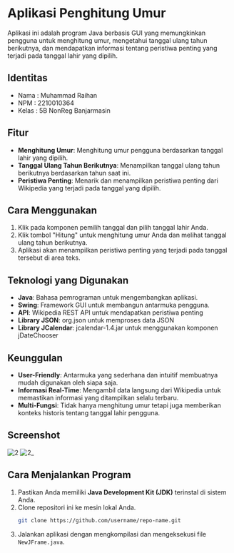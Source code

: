 # Aplikasi Penghitung Umur

Aplikasi ini adalah program Java berbasis GUI yang memungkinkan pengguna untuk menghitung umur, mengetahui tanggal ulang tahun berikutnya, dan mendapatkan informasi tentang peristiwa penting yang terjadi pada tanggal lahir yang dipilih.

## Identitas
- Nama  : Muhammad Raihan
- NPM   : 2210010364
- Kelas : 5B NonReg Banjarmasin

## Fitur
- **Menghitung Umur**: Menghitung umur pengguna berdasarkan tanggal lahir yang dipilih.
- **Tanggal Ulang Tahun Berikutnya**: Menampilkan tanggal ulang tahun berikutnya berdasarkan tahun saat ini.
- **Peristiwa Penting**: Menarik dan menampilkan peristiwa penting dari Wikipedia yang terjadi pada tanggal yang dipilih.

## Cara Menggunakan
1. Klik pada komponen pemilih tanggal dan pilih tanggal lahir Anda.
2. Klik tombol "Hitung" untuk menghitung umur Anda dan melihat tanggal ulang tahun berikutnya.
3. Aplikasi akan menampilkan peristiwa penting yang terjadi pada tanggal tersebut di area teks.

## Teknologi yang Digunakan
- **Java**: Bahasa pemrograman untuk mengembangkan aplikasi.
- **Swing**: Framework GUI untuk membangun antarmuka pengguna.
- **API**: Wikipedia REST API untuk mendapatkan peristiwa penting
- **Library JSON**: org.json untuk memproses data JSON
- **Library JCalendar**: jcalendar-1.4.jar untuk menggunakan komponen jDateChooser

## Keunggulan
- **User-Friendly**: Antarmuka yang sederhana dan intuitif membuatnya mudah digunakan oleh siapa saja.
- **Informasi Real-Time**: Mengambil data langsung dari Wikipedia untuk memastikan informasi yang ditampilkan selalu terbaru.
- **Multi-Fungsi**: Tidak hanya menghitung umur tetapi juga memberikan konteks historis tentang tanggal lahir pengguna.

## Screenshot
![2](https://github.com/user-attachments/assets/0a0524d4-39bb-4b32-8366-0323e8731d37)
![2_](https://github.com/user-attachments/assets/a02f054b-0f52-45bd-b1f1-9a4b522bf505)

## Cara Menjalankan Program
1. Pastikan Anda memiliki **Java Development Kit (JDK)** terinstal di sistem Anda.
2. Clone repositori ini ke mesin lokal Anda.
   ```bash
   git clone https://github.com/username/repo-name.git
3. Jalankan aplikasi dengan mengkompilasi dan mengeksekusi file `NewJFrame.java`.
